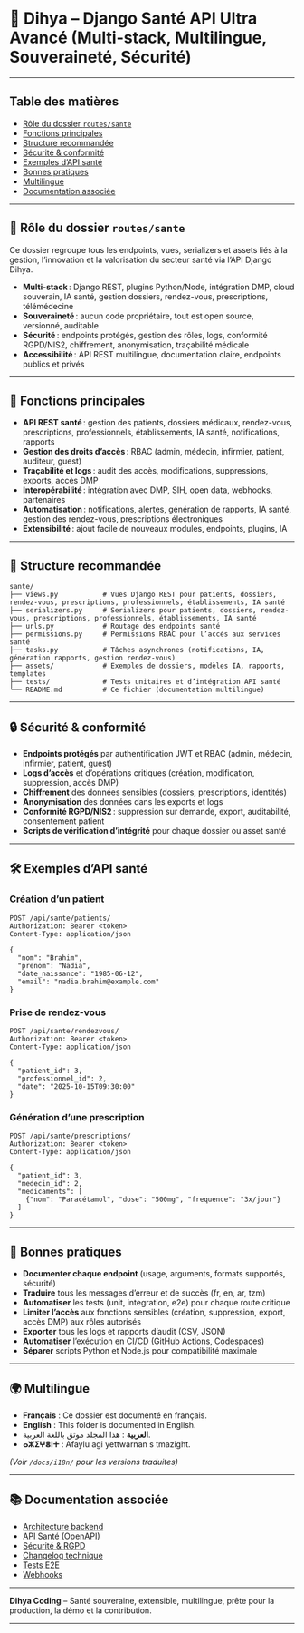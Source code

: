 # 🏥 Dihya – Django Santé API Ultra Avancé (Multi-stack, Multilingue, Souveraineté, Sécurité)

---

## Table des matières

- [Rôle du dossier `routes/sante`](#rôle-du-dossier-routessante)
- [Fonctions principales](#fonctions-principales)
- [Structure recommandée](#structure-recommandée)
- [Sécurité & conformité](#sécurité--conformité)
- [Exemples d’API santé](#exemples-dapi-santé)
- [Bonnes pratiques](#bonnes-pratiques)
- [Multilingue](#multilingue)
- [Documentation associée](#documentation-associée)

---

## 🏥 Rôle du dossier `routes/sante`

Ce dossier regroupe tous les endpoints, vues, serializers et assets liés à la gestion, l’innovation et la valorisation du secteur santé via l’API Django Dihya.

- **Multi-stack** : Django REST, plugins Python/Node, intégration DMP, cloud souverain, IA santé, gestion dossiers, rendez-vous, prescriptions, télémédecine
- **Souveraineté** : aucun code propriétaire, tout est open source, versionné, auditable
- **Sécurité** : endpoints protégés, gestion des rôles, logs, conformité RGPD/NIS2, chiffrement, anonymisation, traçabilité médicale
- **Accessibilité** : API REST multilingue, documentation claire, endpoints publics et privés

---

## 🧠 Fonctions principales

- **API REST santé** : gestion des patients, dossiers médicaux, rendez-vous, prescriptions, professionnels, établissements, IA santé, notifications, rapports
- **Gestion des droits d’accès** : RBAC (admin, médecin, infirmier, patient, auditeur, guest)
- **Traçabilité et logs** : audit des accès, modifications, suppressions, exports, accès DMP
- **Interopérabilité** : intégration avec DMP, SIH, open data, webhooks, partenaires
- **Automatisation** : notifications, alertes, génération de rapports, IA santé, gestion des rendez-vous, prescriptions électroniques
- **Extensibilité** : ajout facile de nouveaux modules, endpoints, plugins, IA

---

## 📁 Structure recommandée

```
sante/
├── views.py           # Vues Django REST pour patients, dossiers, rendez-vous, prescriptions, professionnels, établissements, IA santé
├── serializers.py     # Serializers pour patients, dossiers, rendez-vous, prescriptions, professionnels, établissements, IA santé
├── urls.py            # Routage des endpoints santé
├── permissions.py     # Permissions RBAC pour l’accès aux services santé
├── tasks.py           # Tâches asynchrones (notifications, IA, génération rapports, gestion rendez-vous)
├── assets/            # Exemples de dossiers, modèles IA, rapports, templates
├── tests/             # Tests unitaires et d’intégration API santé
└── README.md          # Ce fichier (documentation multilingue)
```

---

## 🔒 Sécurité & conformité

- **Endpoints protégés** par authentification JWT et RBAC (admin, médecin, infirmier, patient, guest)
- **Logs d’accès** et d’opérations critiques (création, modification, suppression, accès DMP)
- **Chiffrement** des données sensibles (dossiers, prescriptions, identités)
- **Anonymisation** des données dans les exports et logs
- **Conformité RGPD/NIS2** : suppression sur demande, export, auditabilité, consentement patient
- **Scripts de vérification d’intégrité** pour chaque dossier ou asset santé

---

## 🛠️ Exemples d’API santé

### Création d’un patient

```http
POST /api/sante/patients/
Authorization: Bearer <token>
Content-Type: application/json

{
  "nom": "Brahim",
  "prenom": "Nadia",
  "date_naissance": "1985-06-12",
  "email": "nadia.brahim@example.com"
}
```

### Prise de rendez-vous

```http
POST /api/sante/rendezvous/
Authorization: Bearer <token>
Content-Type: application/json

{
  "patient_id": 3,
  "professionnel_id": 2,
  "date": "2025-10-15T09:30:00"
}
```

### Génération d’une prescription

```http
POST /api/sante/prescriptions/
Authorization: Bearer <token>
Content-Type: application/json

{
  "patient_id": 3,
  "medecin_id": 2,
  "medicaments": [
    {"nom": "Paracétamol", "dose": "500mg", "frequence": "3x/jour"}
  ]
}
```

---

## 📝 Bonnes pratiques

- **Documenter chaque endpoint** (usage, arguments, formats supportés, sécurité)
- **Traduire** tous les messages d’erreur et de succès (fr, en, ar, tzm)
- **Automatiser** les tests (unit, integration, e2e) pour chaque route critique
- **Limiter l’accès** aux fonctions sensibles (création, suppression, export, accès DMP) aux rôles autorisés
- **Exporter** tous les logs et rapports d’audit (CSV, JSON)
- **Automatiser** l’exécution en CI/CD (GitHub Actions, Codespaces)
- **Séparer** scripts Python et Node.js pour compatibilité maximale

---

## 🌍 Multilingue

- **Français** : Ce dossier est documenté en français.
- **English** : This folder is documented in English.
- **العربية** : هذا المجلد موثق باللغة العربية.
- **ⴰⵣⵉⵖⴻⵏⵜ** : Afaylu agi yettwarnan s tmazight.

*(Voir `/docs/i18n/` pour les versions traduites)*

---

## 📚 Documentation associée

- [Architecture backend](../../../../docs/architecture.md)
- [API Santé (OpenAPI)](../../../../docs/openapi.yaml)
- [Sécurité & RGPD](../../../../SECURITY.md)
- [Changelog technique](../../../../TECHNICAL_CHANGELOG.md)
- [Tests E2E](../../../../E2E_TESTS_GUIDE.md)
- [Webhooks](../../../../WEBHOOKS_GUIDE.md)

---

**Dihya Coding** – Santé souveraine, extensible, multilingue, prête pour la production, la démo et la contribution.

---

